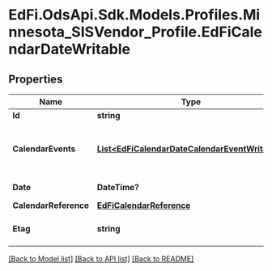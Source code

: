 # EdFi.OdsApi.Sdk.Models.Profiles.Minnesota_SISVendor_Profile.EdFiCalendarDateWritable
## Properties

Name | Type | Description | Notes
------------ | ------------- | ------------- | -------------
**Id** | **string** |  | 
**CalendarEvents** | [**List&lt;EdFiCalendarDateCalendarEventWritable&gt;**](EdFiCalendarDateCalendarEventWritable.md) | An unordered collection of calendarDateCalendarEvents. The type of scheduled or unscheduled event for the day. | 
**Date** | **DateTime?** | The month, day, and year of the CalendarEvent. | 
**CalendarReference** | [**EdFiCalendarReference**](EdFiCalendarReference.md) |  | 
**Etag** | **string** | A unique system-generated value that identifies the version of the resource. | [optional] 

[[Back to Model list]](../README.md#documentation-for-models) [[Back to API list]](../README.md#documentation-for-api-endpoints) [[Back to README]](../README.md)

